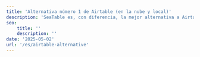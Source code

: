```yaml
---
title: 'Alternativa número 1 de Airtable (en la nube y local)'
description: 'SeaTable es, con diferencia, la mejor alternativa a Airtable, especialmente si busca una solución autoalojada.'
seo:
    title: ''
    description: ''
date: '2025-05-02'
url: '/es/airtable-alternative'
---
```

